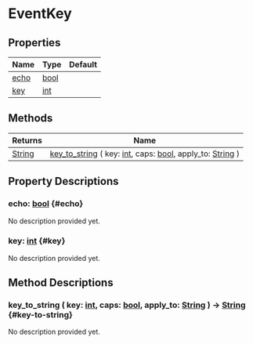 # EventKey
    


## Properties

| Name          | Type                                                                | Default |
| ------------- | ------------------------------------------------------------------- | ------- |
| [echo](#echo) | [bool](https://docs.godotengine.org/de/4.x/classes/class_bool.html) |         |
| [key](#key)   | [int](https://docs.godotengine.org/de/4.x/classes/class_int.html)   |         |

## Methods

| Returns                                                                 | Name                                                                                                                                                                                                                                                                     |
| ----------------------------------------------------------------------- | ------------------------------------------------------------------------------------------------------------------------------------------------------------------------------------------------------------------------------------------------------------------------ |
| [String](https://docs.godotengine.org/de/4.x/classes/class_string.html) | [key_to_string](#key-to-string) ( key: [int](https://docs.godotengine.org/de/4.x/classes/class_int.html), caps: [bool](https://docs.godotengine.org/de/4.x/classes/class_bool.html), apply_to: [String](https://docs.godotengine.org/de/4.x/classes/class_string.html) ) |

## Property Descriptions

### echo: [bool](https://docs.godotengine.org/de/4.x/classes/class_bool.html) {#echo}

No description provided yet.

### key: [int](https://docs.godotengine.org/de/4.x/classes/class_int.html) {#key}

No description provided yet.

## Method Descriptions

### key_to_string ( key: [int](https://docs.godotengine.org/de/4.x/classes/class_int.html), caps: [bool](https://docs.godotengine.org/de/4.x/classes/class_bool.html), apply_to: [String](https://docs.godotengine.org/de/4.x/classes/class_string.html) ) -> [String](https://docs.godotengine.org/de/4.x/classes/class_string.html) {#key-to-string}

No description provided yet.
